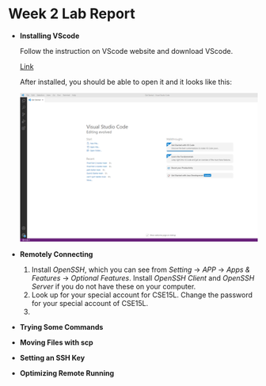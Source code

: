 # Week 2 Lab Report

* **Installing VScode**
    
    Follow the instruction on VScode website and download VScode.
    
    [Link](https://code.visualstudio.com/)

    After installed, you should be able to open it and it looks like this:
    
    ![Image](VSCode.png)
    


* **Remotely Connecting**
    1. Install *OpenSSH*, which you can see from *Setting* -> *APP* -> *Apps & Features* -> *Optional Features*. Install *OpenSSH Client* and *OpenSSH Server* if you do not 
       have these on your computer.
    2. Look up for your special account for CSE15L. Change the password for your special account of CSE15L.
    3. 
* **Trying Some Commands**

* **Moving Files with scp**

* **Setting an SSH Key**

* **Optimizing Remote Running**
